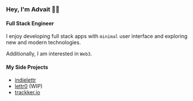 ### Hey, I'm Advait 👋🏻 
#### Full Stack Engineer

I enjoy developing full stack apps with `minimal` user interface and exploring new and modern technologies.

Additionally, I am interested in `Web3`.


#### My Side Projects
- [indielettr](https://indielettr.com/)
- [lettr0](https://lettr0.me/) (WIP)
- [trackker.io](https://trackker-io.vercel.app/)
